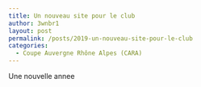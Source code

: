 ```yaml
---
title: Un nouveau site pour le club
author: 3wnbr1
layout: post
permalink: /posts/2019-un-nouveau-site-pour-le-club
categories:
  - Coupe Auvergne Rhône Alpes (CARA)
---
```


Une nouvelle annee
